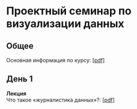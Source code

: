 # Проектный семинар по визуализации данных

## Общее
Основная информация по курсу: [[pdf]](/lections/guide.pdf)<br>


## День 1
**Лекция**<br>
Что такое «журналистика данных»?: [[pdf]](/lections/lection1.pdf)<br>